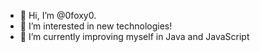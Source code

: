 - 👋 Hi, I’m @0foxy0.
- 👀 I’m interested in new technologies!
- 🌱 I’m currently improving myself in Java and JavaScript
